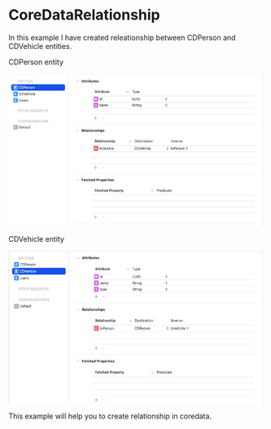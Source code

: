 # CoreDataRelationship


In this example I have created releationship between CDPerson and CDVehicle entities. 


CDPerson entity

<img src="CDPerson.png" width="500" height="300">

CDVehicle entity

<img src="CDVehicle.png" width="500" height="300">


This example will help you to create relationship in coredata.
